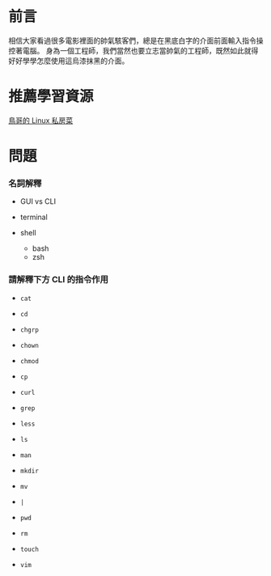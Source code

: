 # 前言
相信大家看過很多電影裡面的帥氣駭客們，總是在黑底白字的介面前面輸入指令操控著電腦。 身為一個工程師，我們當然也要立志當帥氣的工程師，既然如此就得好好學學怎麼使用這烏漆抹黑的介面。

# 推薦學習資源
[鳥哥的 Linux 私房菜](https://linux.vbird.org/linux_basic/centos7/)

# 問題

### 名詞解釋

- GUI vs CLI

- terminal

- shell
    - bash
    - zsh 

### 請解釋下方 CLI 的指令作用
    
- `cat`

- `cd`
    
- `chgrp`
 
- `chown`

- `chmod`

- `cp`

- `curl`

- `grep`

- `less`

- `ls`

- `man`

- `mkdir`
    
- `mv`

- `|`

- `pwd`

- `rm`

- `touch`

- `vim`

